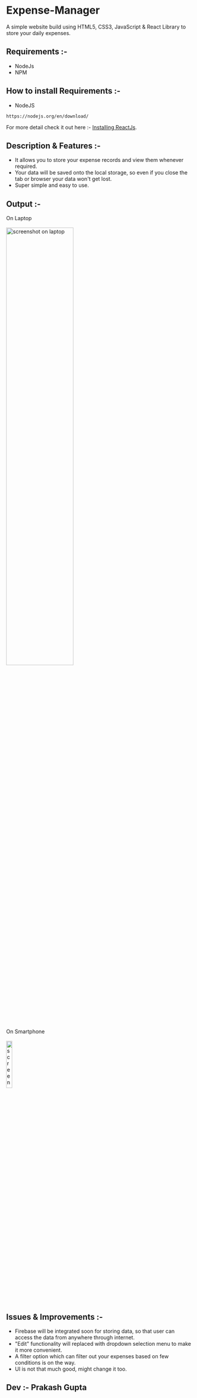 # Expense-Manager
A simple website build using HTML5, CSS3, JavaScript & React Library to store your daily expenses.

## Requirements :- 
- NodeJs
- NPM

## How to install Requirements :-

- NodeJS
```
https://nodejs.org/en/download/
```
For more detail check it out here :- <a href="https://www.freecodecamp.org/news/install-react-with-create-react-app/" target="_blank">Installing ReactJs</a>.
 
## Description & Features :-
- It allows you to store your expense records and view them whenever required.
- Your data will be saved onto the local storage, so even if you close the tab or browser your data won't get lost.
- Super simple and easy to use.

 ## Output :-
 
 On Laptop
 <br><br><img src="https://user-images.githubusercontent.com/56812557/212475614-dc673553-fdd5-40e2-b902-9c98c3e643fe.png" alt="screenshot on laptop" width="60%" height="55%" >

On Smartphone
  <br><br><img src="https://user-images.githubusercontent.com/56812557/212475623-fb177494-fb8e-4a5d-acf9-48ff10bf6a97.png" alt="screenshot on mobile" width="18%" height="18%" >
 
## Issues & Improvements :- 
- Firebase will be integrated soon for storing data, so that user can access the data from anywhere through internet.
- "Edit" functionality will replaced with dropdown selection menu to make it more convenient.
- A filter option which can filter out your expenses based on few conditions is on the way.
- UI is not that much good, might change it too.


 ## Dev :- Prakash Gupta
